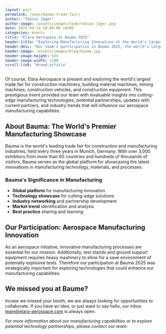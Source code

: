 ```yaml
---
layout: post
permalink: /news/bauma-trade-fair/
author: "Tobias Jäger"
author-image: /assets/images/team/tobias-jäger.png
date: 2025-04-14 10:00:00 +0200
categories: events
title: "Elara Aerospace at Bauma 2025"
header-title: "Exploring Manufacturing Innovation at the World's Largest Construction Trade Fair"
header-desc: "Our team's participation in Bauma 2025, the world's largest construction and manufacturing trade fair, exploring cutting-edge technologies and potential partnerships"
header-image: /assets/images/blog/bauma.jpg
header-image-height: 634
header-image-width: 1100
scroll-link: "#read-article"
---
```


Of course, Elara Aerospace is present and exploring the world's largest trade fair for construction machinery, building material machines, mining machines, construction vehicles, and construction equipment. This prestigious event provided our team with invaluable insights into cutting-edge manufacturing technologies, potential partnerships, updates with current partners, and industry trends that will influence our aerospace manufacturing capabilities.

## About Bauma: The World's Premier Manufacturing Showcase

Bauma is the world's leading trade fair for construction and manufacturing industries, held every three years in Munich, Germany. With over 3,000 exhibitors from more than 60 countries and hundreds of thousands of visitors, Bauma serves as the global platform for showcasing the latest innovations in manufacturing technology, materials, and processes.

### Bauma's Significance in Manufacturing
- **Global platform** for manufacturing innovation
- **Technology showcase** for cutting-edge solutions
- **Industry networking** and partnership development
- **Market trend** identification and analysis
- **Best practice** sharing and learning

## Our Participation: Aerospace Manufacturing Innovation

As an aerospace initiative, innovative manufacturing processes are essential for our mission. Additionally, test stands and ground support equipment requires heavy mashinery to allow for a save environment of potenially explosive tests. Therefore our participation at Bauma 2025 was strategically important for exploring technologies that could enhance our manufacturing capabilities.

## We missed you at Baume?

Incase we missed your booth, we are always looking for opportunities to collaborate. If you have an idea, or just want to say hello, our inbox team@elara-aerospace.com is always open.

*For more information about our manufacturing capabilities or to explore potential technology partnerships, please contact our team.* 
